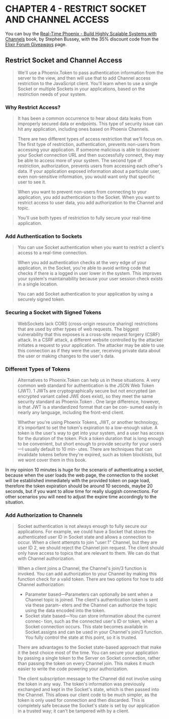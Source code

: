 # CHAPTER 4 - RESTRICT SOCKET AND CHANNEL ACCESS 

You can buy the [Real-Time Phoenix - Build Highly Scalable Systems with Channels](https://pragprog.com/titles/sbsockets/real-time-phoenix/) book, by Stephen Bussey, with the 35% discount code from the [Elixir Forum Giveaways](https://elixirforum.com/t/elixir-forum-update-2022-the-100-000-issue/45299) page.


## Restrict Socket and Channel Access

> We'll use a Phoenix.Token to pass authentication information from the server 
> to the view, and then will use that to add Channel access restriction to the
> JavaScript client. You'll learn when to use a single Socket or multiple 
> Sockets in your applications, based on the restriction needs of your system.

### Why Restrict Access?

> It has been a common occurrence to hear about data leaks from improperly
> secured data or endpoints. This type of security issue can hit any application,
> including ones based on Phoenix Channels.

> There are two different types of access restriction that we'll focus on. The first
> type of restriction, authentication, prevents non-users from accessing your
> application. If someone malicious is able to discover your Socket connection
> URL and then successfully connect, they may be able to access more of your
> system. The second type of restriction, authorization, prevents users from
> accessing each other's data. If your application exposed information about a
> particular user, even non-sensitive information, you would want only that
> specific user to see it.

> When you want to prevent non-users from connecting to your application, you 
> add authentication to the Socket. When you want to restrict access to user 
> data, you add authorization to the Channel and topic.

> You'll use both types of restriction to fully secure your real-time application.

### Add Authentication to Sockets

> You can use Socket authentication when you want to restrict a client's access
> to a real-time connection.

> When you add authentication checks at the very edge of your
application, in the Socket, you're able to avoid writing code that checks if
there is a logged in user lower in the system. This improves your system's
maintainability because your user session check exists in a single location.

> You can add Socket authentication to your application by using a securely
> signed token.

### Securing a Socket with Signed Tokens

> WebSockets lack CORS (cross-origin resource sharing) restrictions that are
> used by other types of web requests. The biggest vulnerability that this
> exposes is a cross-site request forgery (CSRF) attack. In a CSRF attack, a
> different website controlled by the attacker initiates a request to your
> application. The attacker may be able to use this connection as if they were
> the user, receiving private data about the user or making changes to the
> user's data.

### Different Types of Tokens

> Alternatives to Phoenix.Token can help us in these situations. A very common
> web standard for authentication is the JSON Web Token (JWT). 1 JWTs are
> cryptographically secure but not encrypted (an encrypted variant called JWE
> does exist), so they meet the same security standard as Phoenix.Token . One large
> difference, however, is that JWT is a standardized format that can be con-
> sumed easily in nearly any language, including the front-end client.

> Whether you're using Phoenix Tokens, JWT, or another technology, it's
> important to set the token's expiration to a low-enough value. A token is the
> user's way to get into your system, and a user has access for the duration of
> the token. Pick a token duration that is long enough to be convenient, but
> short enough to provide security for your users—I usually default to 10 min-
> utes. There are techniques that can invalidate tokens before they're expired,
> such as token blocklists, but we wont cover them in this book.

In my opinion 10 minutes is huge for the scenario of authenticating a socket, 
because when the user loads the web page, the connection to the socket will be
established immediately with the provided token on page load, therefore the 
token expiration should be around 10 seconds, maybe 20 seconds, but if you want 
to allow time for really sluggish connections. For other scenarios you will
need to adjust the expire time accordingly to the situation.

### Add Authorization to Channels

> Socket authentication is not always enough to fully secure our applications.
> For example, we could have a Socket that stores the authenticated user ID
> in Socket state and allows a connection to occur. When a client attempts to
> join "user:1" Channel, but they are user ID 2, we should reject the Channel
> join request. The client should only have access to topics that are relevant to
> them. We can do that with Channel authorization.

> When a client joins a Channel, the Channel's join/3 function is invoked. You
> can add authorization to your Channel by making this function check for a
> valid token. There are two options for how to add Channel authorization:
> * Parameter based—Parameters can optionally be sent when a Channel
> topic is joined. The client's authentication token is sent via these param-
> eters and the Channel can authorize the topic using the data encoded
> into the token.
> * Socket state based—You can store information about the current connec-
> tion, such as the connected user's ID or token, when a Socket connection
> occurs. This state becomes available in Socket.assigns and can be used in
> your Channel's join/3 function. You fully control the state at this point, so
> it is trusted.

> There are advantages to the Socket state-based approach that make it the
> best choice most of the time. You can secure your application by passing a
> single token to the Server on Socket connection, rather than passing the
> token on every Channel join. This makes it much easier to write the code
> powering your authorization.

> The client subscription message to the Channel did not involve using the
> token in any way. The token's information was previously exchanged and
> kept in the Socket's state, which is then passed into the Channel. This allows
> our client code to be much simpler, as the token is only used for connection
> and then discarded. This is completely safe because the Socket's state is set
> by our application in a trusted way; it can't be tampered with by a client.
